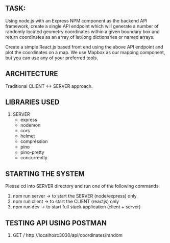 ## TASK:

Using node.js with an Express NPM component as the backend API framework, create a single API endpoint which will generate a number of randomly located geometry coordinates within a given boundary box and return coordinates as an array of lat/long dictionaries or named arrays.

Create a simple React.js based front end using the above API endpoint and plot the coordinates on a map. We use Mapbox as our mapping component, but you can use any of your preferred tools.

## ARCHITECTURE

Traditional CLIENT <-> SERVER approach.

## LIBRARIES USED

1. SERVER
    - express
    - nodemon
    - cors
    - helmet
    - compression
    - pino
    - pino-pretty
    - concurrently

## STARTING THE SYSTEM

Please cd into SERVER directory and run one of the following commands:

1. npm run server -> to start the SERVER (node/express) only
2. npm run client -> to start the CLIENT (reactjs) only
3. npm run dev -> to start full stack application (client + server)

## TESTING API USING POSTMAN

1. GET / http://localhost:3030/api/coordinates/random
